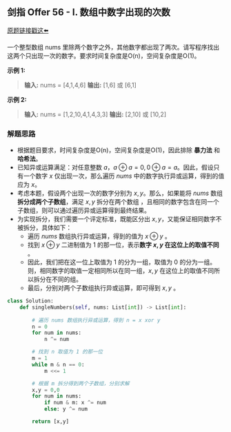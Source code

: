 ## 剑指 Offer 56 - I. 数组中数字出现的次数

[原题链接戳这⬅️](https://leetcode-cn.com/problems/shu-zu-zhong-shu-zi-chu-xian-de-ci-shu-lcof/)

一个整型数组 nums 里除两个数字之外，其他数字都出现了两次。请写程序找出这两个只出现一次的数字。要求时间复杂度是O(n)，空间复杂度是O(1)。

**示例 1:**

> **输入:** nums = [4,1,4,6]
> **输出:** [1,6] 或 [6,1]

**示例 2:**

> **输入:** nums = [1,2,10,4,1,4,3,3]
> **输出:** [2,10] 或 [10,2]

### 解题思路

 - 根据题目要求，时间复杂度是O(n)，空间复杂度是O(1)，因此排除 **暴力法** 和 **哈希法**。
 - 已知异或运算满足：对任意整数 $a，a \oplus a = 0, 0 \oplus a = a$。因此，假设只有一个数字 $x$ 仅出现一次，那么遍历 $nums$ 中的数字执行异或运算，得到的值应为 $x$。
 - 考虑本题，假设两个出现一次的数字分别为 $x,y$。那么，如果能将 $nums$ 数组**拆分成两个子数组**，满足 $x,y$ 拆分在两个数组 ，且相同的数字包含在同一个子数组，则可以通过遍历异或运算得到最终结果。
 - 为实现拆分，我们需要一个评定标准，既能区分出 $x,y$，又能保证相同数字不被拆分，具体如下：
   - 遍历 $nums$ 数组执行异或运算，得到的值为 $x \oplus y$ 。
   - 找到 $x \oplus y$ 二进制值为 $1$ 的那一位，表示**数字 $x,y$ 在这位上的取值不同** 。
   - 因此，我们把在这一位上取值为 $1$ 的分为一组，取值为 $0$ 的分为一组。则，相同数字的取值一定相同所以在同一组，$x,y$ 在这位上的取值不同所以拆分在不同的组。
   - 最后，分别对两个子数组执行异或运算，即可得到 $x,y$ 。

```python
class Solution:
    def singleNumbers(self, nums: List[int]) -> List[int]:
        
        # 遍历 nums 数组执行异或运算，得到 n = x xor y
        n = 0
        for num in nums:
            n ^= num

        # 找到 n 取值为 1 的那一位
        m = 1
        while m & n == 0:
            m <<= 1

        # 根据 m 拆分得到两个子数组，分别求解
        x,y = 0,0
        for num in nums:
            if num & m: x ^= num
            else: y ^= num

        return [x,y]
```
